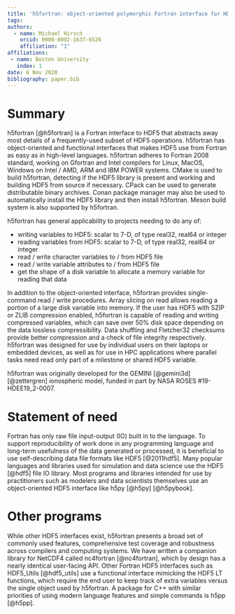 ```yaml
---
title: 'h5fortran: object-oriented polymorphic Fortran interface for HDF5 file IO'
tags:
authors:
  - name: Michael Hirsch
    orcid: 0000-0002-1637-6526
    affiliation: "1"
affiliations:
 - name: Boston University
   index: 1
date: 6 Nov 2020
bibliography: paper.bib
---
```


# Summary

h5fortran [@h5fortran] is a Fortran interface to HDF5 that abstracts away most details of a frequently-used subset of HDF5 operations.
h5fortran has object-oriented and functional interfaces that makes HDF5 use from Fortran as easy as in high-level languages.
h5fortran adheres to Fortran 2008 standard, working on Gfortran and Intel compilers for Linux, MacOS, Windows on Intel / AMD, ARM and IBM POWER systems.
CMake is used to build h5fortran, detecting if the HDF5 library is present and working and building HDF5 from source if necessary.
CPack can be used to generate distributable binary archives.
Conan package manager may also be used to automatically install the HDF5 library and then install h5fortran.
Meson build system is also supported by h5fortran.

h5fortran has general applicability to projects needing to do any of:

* writing variables to HDF5: scalar to 7-D, of type real32, real64 or integer
* reading variables from HDF5: scalar to 7-D, of type real32, real64 or integer
* read / write character variables to / from HDF5 file
* read / write variable attributes to / from HDF5 file
* get the shape of a disk variable to allocate a memory variable for reading that data

In addition to the object-oriented interface, h5fortran provides single-command read / write procedures.
Array slicing on read allows reading a portion of a large disk variable into memory.
If the user has HDF5 with SZIP or ZLIB compression enabled, h5fortran is capable of reading and writing compressed variables, which can save over 50% disk space depending on the data lossless compressibility.
Data shuffling and Fletcher32 checksums provide better compression and a check of file integrity respectively.
h5fortran was designed for use by individual users on their laptops or embedded devices, as well as for use in HPC applications where parallel tasks need read only part of a milestone or shared HDF5 variable.

h5fortran was originally developed for the GEMINI [@gemini3d] [@zettergren] ionospheric model, funded in part by NASA ROSES \#19-HDEE19_2-0007.

# Statement of need

Fortran has only raw file input-output (IO) built in to the language.
To support reproducibility of work done in any programming language and long-term usefulness of the data generated or processed, it is beneficial to use self-describing data file formats like HDF5 [@2011hdf5].
Many popular languages and libraries used for simulation and data science use the HDF5 [@hdf5] file IO library.
Most programs and libraries intended for use by practitioners such as modelers and data scientists themselves use an object-oriented HDF5 interface like h5py [@h5py] [@h5pybook].

# Other programs

While other HDF5 interfaces exist, h5fortran presents a broad set of commonly used features, comprehensive test coverage and robustness across compilers and computing systems.
We have written a companion library for NetCDF4 called nc4fortran [@nc4fortran], which by design has a nearly identical user-facing API.
Other Fortran HDF5 interfaces such as HDF5_Utils [@hdf5_utils] use a functional interface mimicking the HDF5 LT functions, which require the end user to keep track of extra variables versus the single object used by h5fortran.
A package for C++ with similar priorities of using modern language features and simple commands is h5pp [@h5pp].
